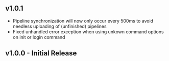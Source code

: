 ## v1.0.1
* Pipeline synchronization will now only occur every 500ms to avoid needless uploading of (unfinished) pipelines
* Fixed unhandled error exception when using unkown command options on init or login command

## v1.0.0 - Initial Release
